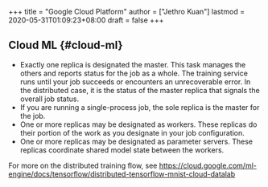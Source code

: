 +++
title = "Google Cloud Platform"
author = ["Jethro Kuan"]
lastmod = 2020-05-31T01:09:23+08:00
draft = false
+++

## Cloud ML {#cloud-ml}

- Exactly one replica is designated the master. This task manages the
  others and reports status for the job as a whole. The training
  service runs until your job succeeds or encounters an unrecoverable
  error. In the distributed case, it is the status of the master
  replica that signals the overall job status.
- If you are running a single-process job, the sole replica is the
  master for the job.
- One or more replicas may be designated as workers. These replicas do
  their portion of the work as you designate in your job
  configuration.
- One or more replicas may be designated as parameter servers. These
  replicas coordinate shared model state between the workers.

For more on the distributed training flow, see
<https://cloud.google.com/ml-engine/docs/tensorflow/distributed-tensorflow-mnist-cloud-datalab>
